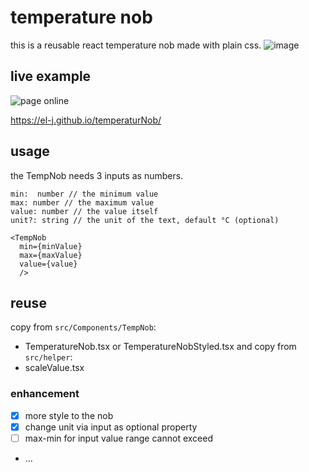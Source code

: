 # temperature nob

this is a reusable react temperature nob made with plain css.
![image](https://github.com/el-j/temperaturNob/assets/2795534/907d2fe4-e981-4e6d-906f-43eb625c1a66)

## live example 
![page online](https://github.com/el-j/temperaturNob/actions/workflows/node.js.yml/badge.svg)   

https://el-j.github.io/temperaturNob/


## usage
the TempNob needs 3 inputs as numbers. 
```
min:  number // the minimum value
max: number // the maximum value
value: number // the value itself
unit?: string // the unit of the text, default °C (optional)
```

```
<TempNob 
  min={minValue}
  max={maxValue} 
  value={value} 
  />
```


## reuse

copy from `src/Components/TempNob`:
-  TemperatureNob.tsx or TemperatureNobStyled.tsx
and copy from `src/helper`:
-  scaleValue.tsx


### enhancement
- [x] more style to the nob
- [x] change unit via input as optional property
- [ ] max-min for input value range cannot exceed
- ...

